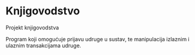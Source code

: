 # Knjigovodstvo
Projekt knjigovodstva

Program koji omogućuje prijavu udruge u sustav, te manipulacija izlaznim i ulaznim transakcijama udruge.
